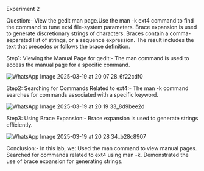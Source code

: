 Experiment 2

Question:- View the gedit man page.Use the man -k ext4 command to find the command to tune ext4 file-system parameters.
Brace expansion is used to generate discretionary strings of characters. Braces contain a comma-separated list of strings,
or a sequence expression. The result includes the text that precedes or follows the brace definition.

Step1: Viewing the Manual Page for gedit:- The man command is used to access the manual page for a specific command.

![WhatsApp Image 2025-03-19 at 20 07 28_6f22cdf0](https://github.com/user-attachments/assets/cc8360e2-825d-4305-9aa0-aae0b0a5318b)

Step2: Searching for Commands Related to ext4:- The man -k command searches for commands associated with a specific keyword.

![WhatsApp Image 2025-03-19 at 20 19 33_8d9bee2d](https://github.com/user-attachments/assets/37bcafcd-dfb6-48f7-bc97-e2a8c92e60b6)

Step3: Using Brace Expansion:- Brace expansion is used to generate strings efficiently.

![WhatsApp Image 2025-03-19 at 20 28 34_b28c8907](https://github.com/user-attachments/assets/2c1122d5-b2ae-46f1-b991-67a9762e0a8a)

Conclusion:- 
In this lab, we: 
Used the man command to view manual pages.
Searched for commands related to ext4 using man -k.
Demonstrated the use of brace expansion for generating strings.
